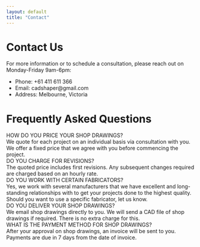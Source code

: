 ```yaml
---
layout: default
title: "Contact"
---
```

<h1>Contact Us</h1>
<p>For more information or to schedule a consultation, please reach out on Monday-Friday 9am-6pm:</p>
<ul>
    <li>Phone: +61 411 611 366</li>
    <li>Email: cadshaper@gmail.com</li>
    <li>Address: Melbourne, Victoria</li>
</ul>

<h1>Frequently Asked Questions</h1>

<div class="faq">
    <div class="question">HOW DO YOU PRICE YOUR SHOP DRAWINGS?</div>
    <div class="answer">
        We quote for each project on an individual basis via consultation with you. We offer a fixed price that we agree with you before commencing the project.
    </div>
</div>

<div class="faq">
    <div class="question">DO YOU CHARGE FOR REVISIONS?</div>
    <div class="answer">
        The quoted price includes first revisions. Any subsequent changes required are charged based on an hourly rate.
    </div>
</div>

<div class="faq">
    <div class="question">DO YOU WORK WITH CERTAIN FABRICATORS?</div>
    <div class="answer">
        Yes, we work with several manufacturers that we have excellent and long-standing relationships with to get your projects done to the highest quality. Should you want to use a specific fabricator, let us know.
    </div>
</div>

<div class="faq">
    <div class="question">DO YOU DELIVER YOUR SHOP DRAWINGS?</div>
    <div class="answer">
        We email shop drawings directly to you. We will send a CAD file of shop drawings if required. There is no extra charge for this.
    </div>
</div>

<div class="faq">
    <div class="question">WHAT IS THE PAYMENT METHOD FOR SHOP DRAWINGS?</div>
    <div class="answer">
        After your approval on shop drawings, an invoice will be sent to you. Payments are due in 7 days from the date of invoice.
    </div>
</div>
